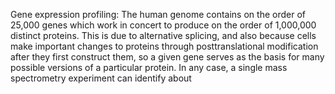 Gene expression profiling: The human genome contains on the order of 25,000 genes which work in concert to produce on the order of 1,000,000 distinct proteins.  This is due to alternative splicing, and also because cells make important changes to proteins through posttranslational modification after they first construct them, so a given gene serves as the basis for many possible versions of a particular protein. In any case, a single mass spectrometry experiment can identify about
